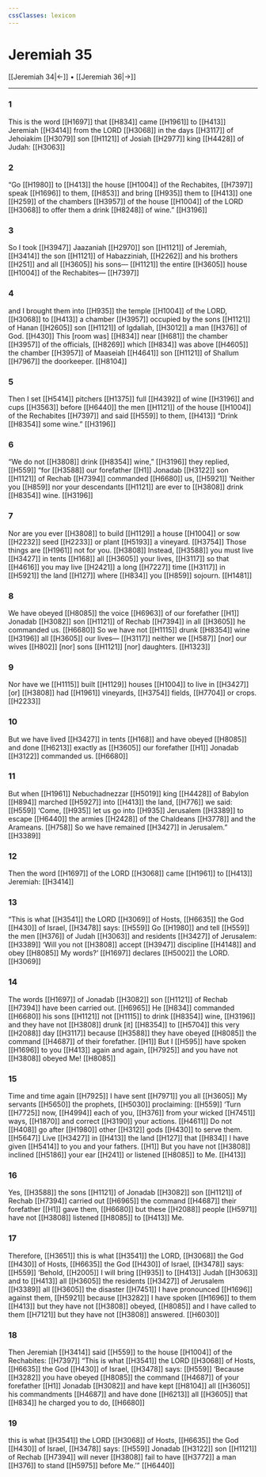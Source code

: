 ```yaml
---
cssClasses: lexicon
---
```


# Jeremiah 35

[[Jeremiah 34|←]] • [[Jeremiah 36|→]]

---

### 1
This is the word [[H1697]] that [[H834]] came [[H1961]] to [[H413]] Jeremiah [[H3414]] from the LORD [[H3068]] in the days [[H3117]] of Jehoiakim [[H3079]] son [[H1121]] of Josiah [[H2977]] king [[H4428]] of Judah: [[H3063]]

### 2
“Go [[H1980]] to [[H413]] the house [[H1004]] of the Rechabites, [[H7397]] speak [[H1696]] to them, [[H853]] and bring [[H935]] them to [[H413]] one [[H259]] of the chambers [[H3957]] of the house [[H1004]] of the LORD [[H3068]] to offer them a drink [[H8248]] of wine.” [[H3196]]

### 3
So I took [[H3947]] Jaazaniah [[H2970]] son [[H1121]] of Jeremiah, [[H3414]] the son [[H1121]] of Habazziniah, [[H2262]] and his brothers [[H251]] and all [[H3605]] his sons— [[H1121]] the entire [[H3605]] house [[H1004]] of the Rechabites— [[H7397]]

### 4
and I brought them into [[H935]] the temple [[H1004]] of the LORD, [[H3068]] to [[H413]] a chamber [[H3957]] occupied by the sons [[H1121]] of Hanan [[H2605]] son [[H1121]] of Igdaliah, [[H3012]] a man [[H376]] of God. [[H430]] This [room was] [[H834]] near [[H681]] the chamber [[H3957]] of the officials, [[H8269]] which [[H834]] was above [[H4605]] the chamber [[H3957]] of Maaseiah [[H4641]] son [[H1121]] of Shallum [[H7967]] the doorkeeper. [[H8104]]

### 5
Then I set [[H5414]] pitchers [[H1375]] full [[H4392]] of wine [[H3196]] and cups [[H3563]] before [[H6440]] the men [[H1121]] of the house [[H1004]] of the Rechabites [[H7397]] and said [[H559]] to them, [[H413]] “Drink [[H8354]] some wine.” [[H3196]]

### 6
“We do not [[H3808]] drink [[H8354]] wine,” [[H3196]] they replied, [[H559]] “for [[H3588]] our forefather [[H1]] Jonadab [[H3122]] son [[H1121]] of Rechab [[H7394]] commanded [[H6680]] us, [[H5921]] ‘Neither you [[H859]] nor your descendants [[H1121]] are ever to [[H3808]] drink [[H8354]] wine. [[H3196]]

### 7
Nor are you ever [[H3808]] to build [[H1129]] a house [[H1004]] or sow [[H2232]] seed [[H2233]] or plant [[H5193]] a vineyard. [[H3754]] Those things are [[H1961]] not for you. [[H3808]] Instead, [[H3588]] you must live [[H3427]] in tents [[H168]] all [[H3605]] your lives, [[H3117]] so that [[H4616]] you may live [[H2421]] a long [[H7227]] time [[H3117]] in [[H5921]] the land [[H127]] where [[H834]] you [[H859]] sojourn. [[H1481]]

### 8
We have obeyed [[H8085]] the voice [[H6963]] of our forefather [[H1]] Jonadab [[H3082]] son [[H1121]] of Rechab [[H7394]] in all [[H3605]] he commanded us. [[H6680]] So we have not [[H1115]] drunk [[H8354]] wine [[H3196]] all [[H3605]] our lives— [[H3117]] neither we [[H587]] [nor] our wives [[H802]] [nor] sons [[H1121]] [nor] daughters. [[H1323]]

### 9
Nor have we [[H1115]] built [[H1129]] houses [[H1004]] to live in [[H3427]] [or] [[H3808]] had [[H1961]] vineyards, [[H3754]] fields, [[H7704]] or crops. [[H2233]]

### 10
But we have lived [[H3427]] in tents [[H168]] and have obeyed [[H8085]] and done [[H6213]] exactly as [[H3605]] our forefather [[H1]] Jonadab [[H3122]] commanded us. [[H6680]]

### 11
But when [[H1961]] Nebuchadnezzar [[H5019]] king [[H4428]] of Babylon [[H894]] marched [[H5927]] into [[H413]] the land, [[H776]] we said: [[H559]] ‘Come, [[H935]] let us go into [[H935]] Jerusalem [[H3389]] to escape [[H6440]] the armies [[H2428]] of the Chaldeans [[H3778]] and the Arameans. [[H758]] So we have remained [[H3427]] in Jerusalem.” [[H3389]]

### 12
Then the word [[H1697]] of the LORD [[H3068]] came [[H1961]] to [[H413]] Jeremiah: [[H3414]]

### 13
“This is what [[H3541]] the LORD [[H3069]] of Hosts, [[H6635]] the God [[H430]] of Israel, [[H3478]] says: [[H559]] Go [[H1980]] and tell [[H559]] the men [[H376]] of Judah [[H3063]] and residents [[H3427]] of Jerusalem: [[H3389]] ‘Will you not [[H3808]] accept [[H3947]] discipline [[H4148]] and obey [[H8085]] My words?’ [[H1697]] declares [[H5002]] the LORD. [[H3069]]

### 14
The words [[H1697]] of Jonadab [[H3082]] son [[H1121]] of Rechab [[H7394]] have been carried out. [[H6965]] He [[H834]] commanded [[H6680]] his sons [[H1121]] not [[H1115]] to drink [[H8354]] wine, [[H3196]] and they have not [[H3808]] drunk [it] [[H8354]] to [[H5704]] this very [[H2088]] day [[H3117]] because [[H3588]] they have obeyed [[H8085]] the command [[H4687]] of their forefather. [[H1]] But I [[H595]] have spoken [[H1696]] to you [[H413]] again and again, [[H7925]] and you have not [[H3808]] obeyed Me! [[H8085]]

### 15
Time and time again [[H7925]] I have sent [[H7971]] you all [[H3605]] My servants [[H5650]] the prophets, [[H5030]] proclaiming: [[H559]] ‘Turn [[H7725]] now, [[H4994]] each of you, [[H376]] from your wicked [[H7451]] ways, [[H1870]] and correct [[H3190]] your actions. [[H4611]] Do not [[H408]] go after [[H1980]] other [[H312]] gods [[H430]] to serve them. [[H5647]] Live [[H3427]] in [[H413]] the land [[H127]] that [[H834]] I have given [[H5414]] to you  and your fathers. [[H1]] But you have not [[H3808]] inclined [[H5186]] your ear [[H241]] or listened [[H8085]] to Me. [[H413]]

### 16
Yes, [[H3588]] the sons [[H1121]] of Jonadab [[H3082]] son [[H1121]] of Rechab [[H7394]] carried out [[H6965]] the command [[H4687]] their forefather [[H1]] gave them, [[H6680]] but these [[H2088]] people [[H5971]] have not [[H3808]] listened [[H8085]] to [[H413]] Me. 

### 17
Therefore, [[H3651]] this is what [[H3541]] the LORD, [[H3068]] the God [[H430]] of Hosts, [[H6635]] the God [[H430]] of Israel, [[H3478]] says: [[H559]] ‘Behold, [[H2005]] I will bring [[H935]] to [[H413]] Judah [[H3063]] and to [[H413]] all [[H3605]] the residents [[H3427]] of Jerusalem [[H3389]] all [[H3605]] the disaster [[H7451]] I have pronounced [[H1696]] against them, [[H5921]] because [[H3282]] I have spoken [[H1696]] to them [[H413]] but they have not [[H3808]] obeyed, [[H8085]] and I have called to them [[H7121]] but they have not [[H3808]] answered. [[H6030]]

### 18
Then Jeremiah [[H3414]] said [[H559]] to the house [[H1004]] of the Rechabites: [[H7397]] “This is what [[H3541]] the LORD [[H3068]] of Hosts, [[H6635]] the God [[H430]] of Israel, [[H3478]] says: [[H559]] ‘Because [[H3282]] you have obeyed [[H8085]] the command [[H4687]] of your forefather [[H1]] Jonadab [[H3082]] and have kept [[H8104]] all [[H3605]] his commandments [[H4687]] and have done [[H6213]] all [[H3605]] that [[H834]] he charged you to do, [[H6680]]

### 19
this is what [[H3541]] the LORD [[H3068]] of Hosts, [[H6635]] the God [[H430]] of Israel, [[H3478]] says: [[H559]] Jonadab [[H3122]] son [[H1121]] of Rechab [[H7394]] will never [[H3808]] fail to have [[H3772]] a man [[H376]] to stand [[H5975]] before Me.’” [[H6440]]

